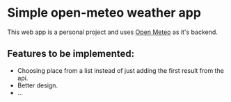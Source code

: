 # Simple open-meteo weather app

This web app is a personal project and uses [Open Meteo](https://open-meteo.com) as it's backend.

## Features to be implemented:

-   Choosing place from a list instead of just adding the first result from the api.
-   Better design.
-   ...
